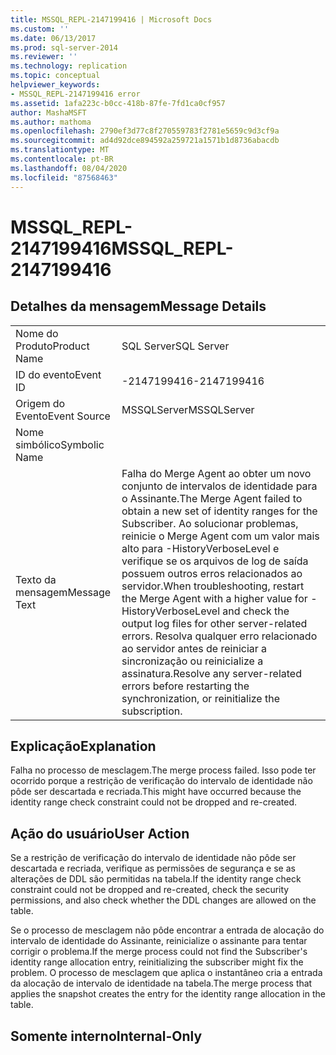 ```yaml
---
title: MSSQL_REPL-2147199416 | Microsoft Docs
ms.custom: ''
ms.date: 06/13/2017
ms.prod: sql-server-2014
ms.reviewer: ''
ms.technology: replication
ms.topic: conceptual
helpviewer_keywords:
- MSSQL_REPL-2147199416 error
ms.assetid: 1afa223c-b0cc-418b-87fe-7fd1ca0cf957
author: MashaMSFT
ms.author: mathoma
ms.openlocfilehash: 2790ef3d77c8f270559783f2781e5659c9d3cf9a
ms.sourcegitcommit: ad4d92dce894592a259721a1571b1d8736abacdb
ms.translationtype: MT
ms.contentlocale: pt-BR
ms.lasthandoff: 08/04/2020
ms.locfileid: "87568463"
---
```

# <a name="mssql_repl-2147199416"></a><span data-ttu-id="f84cd-102">MSSQL_REPL-2147199416</span><span class="sxs-lookup"><span data-stu-id="f84cd-102">MSSQL_REPL-2147199416</span></span>
    
## <a name="message-details"></a><span data-ttu-id="f84cd-103">Detalhes da mensagem</span><span class="sxs-lookup"><span data-stu-id="f84cd-103">Message Details</span></span>  
  
|||  
|-|-|  
|<span data-ttu-id="f84cd-104">Nome do Produto</span><span class="sxs-lookup"><span data-stu-id="f84cd-104">Product Name</span></span>|<span data-ttu-id="f84cd-105">SQL Server</span><span class="sxs-lookup"><span data-stu-id="f84cd-105">SQL Server</span></span>|  
|<span data-ttu-id="f84cd-106">ID do evento</span><span class="sxs-lookup"><span data-stu-id="f84cd-106">Event ID</span></span>|<span data-ttu-id="f84cd-107">-2147199416</span><span class="sxs-lookup"><span data-stu-id="f84cd-107">-2147199416</span></span>|  
|<span data-ttu-id="f84cd-108">Origem do Evento</span><span class="sxs-lookup"><span data-stu-id="f84cd-108">Event Source</span></span>|<span data-ttu-id="f84cd-109">MSSQLServer</span><span class="sxs-lookup"><span data-stu-id="f84cd-109">MSSQLServer</span></span>|  
|<span data-ttu-id="f84cd-110">Nome simbólico</span><span class="sxs-lookup"><span data-stu-id="f84cd-110">Symbolic Name</span></span>||  
|<span data-ttu-id="f84cd-111">Texto da mensagem</span><span class="sxs-lookup"><span data-stu-id="f84cd-111">Message Text</span></span>|<span data-ttu-id="f84cd-112">Falha do Merge Agent ao obter um novo conjunto de intervalos de identidade para o Assinante.</span><span class="sxs-lookup"><span data-stu-id="f84cd-112">The Merge Agent failed to obtain a new set of identity ranges for the Subscriber.</span></span> <span data-ttu-id="f84cd-113">Ao solucionar problemas, reinicie o Merge Agent com um valor mais alto para -HistoryVerboseLevel e verifique se os arquivos de log de saída possuem outros erros relacionados ao servidor.</span><span class="sxs-lookup"><span data-stu-id="f84cd-113">When troubleshooting, restart the Merge Agent with a higher value for -HistoryVerboseLevel and check the output log files for other server-related errors.</span></span> <span data-ttu-id="f84cd-114">Resolva qualquer erro relacionado ao servidor antes de reiniciar a sincronização ou reinicialize a assinatura.</span><span class="sxs-lookup"><span data-stu-id="f84cd-114">Resolve any server-related errors before restarting the synchronization, or reinitialize the subscription.</span></span>|  
  
## <a name="explanation"></a><span data-ttu-id="f84cd-115">Explicação</span><span class="sxs-lookup"><span data-stu-id="f84cd-115">Explanation</span></span>  
 <span data-ttu-id="f84cd-116">Falha no processo de mesclagem.</span><span class="sxs-lookup"><span data-stu-id="f84cd-116">The merge process failed.</span></span> <span data-ttu-id="f84cd-117">Isso pode ter ocorrido porque a restrição de verificação do intervalo de identidade não pôde ser descartada e recriada.</span><span class="sxs-lookup"><span data-stu-id="f84cd-117">This might have occurred because the identity range check constraint could not be dropped and re-created.</span></span>  
  
## <a name="user-action"></a><span data-ttu-id="f84cd-118">Ação do usuário</span><span class="sxs-lookup"><span data-stu-id="f84cd-118">User Action</span></span>  
 <span data-ttu-id="f84cd-119">Se a restrição de verificação do intervalo de identidade não pôde ser descartada e recriada, verifique as permissões de segurança e se as alterações de DDL são permitidas na tabela.</span><span class="sxs-lookup"><span data-stu-id="f84cd-119">If the identity range check constraint could not be dropped and re-created, check the security permissions, and also check whether the DDL changes are allowed on the table.</span></span>  
  
 <span data-ttu-id="f84cd-120">Se o processo de mesclagem não pôde encontrar a entrada de alocação do intervalo de identidade do Assinante, reinicialize o assinante para tentar corrigir o problema.</span><span class="sxs-lookup"><span data-stu-id="f84cd-120">If the merge process could not find the Subscriber's identity range allocation entry, reinitializing the subscriber might fix the problem.</span></span> <span data-ttu-id="f84cd-121">O processo de mesclagem que aplica o instantâneo cria a entrada da alocação de intervalo de identidade na tabela.</span><span class="sxs-lookup"><span data-stu-id="f84cd-121">The merge process that applies the snapshot creates the entry for the identity range allocation in the table.</span></span>  
  
## <a name="internal-only"></a><span data-ttu-id="f84cd-122">Somente interno</span><span class="sxs-lookup"><span data-stu-id="f84cd-122">Internal-Only</span></span>  
  
